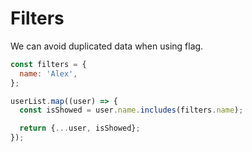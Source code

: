 # Filters

We can avoid duplicated data when using flag.

```js
const filters = {
  name: 'Alex',
};

userList.map((user) => {
  const isShowed = user.name.includes(filters.name);

  return {...user, isShowed};
});
```
